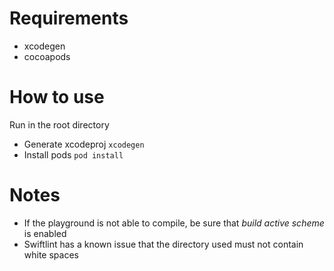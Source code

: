 # Requirements
* xcodegen
* cocoapods

# How to use
Run in the root directory
* Generate xcodeproj `xcodegen`
* Install pods `pod install`

# Notes
* If the playground is not able to compile, be sure that *build active scheme* is enabled
* Swiftlint has a known issue that the directory used must not contain white spaces
